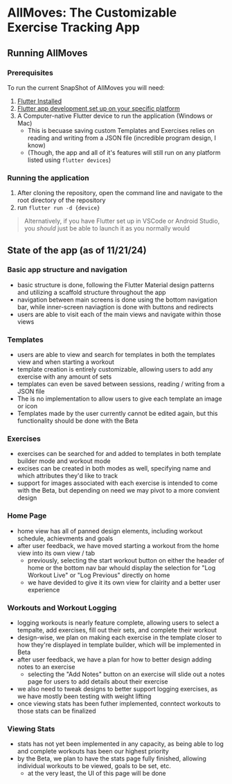 # AllMoves: The Customizable Exercise Tracking App

## Running AllMoves

### Prerequisites

To run the current SnapShot of AllMoves you will need:

1. [Flutter Installed](https://docs.flutter.dev/get-started/install)
2. [Flutter app development set up on your specific platform](https://docs.flutter.dev/get-started/install)
3. A Computer-native Flutter device to run the application (Windows or Mac)
   - This is becuase saving custom Templates and Exercises relies on reading and writing from a JSON file (incredible program design, I know)
   - (Though, the app and all of it's features will still run on any platform listed using `flutter devices`)

### Running the application

1. After cloning the repository, open the command line and navigate to the root directory of the repository
2. run `flutter run -d {device}`

> Alternatively, if you have Flutter set up in VSCode or Android Studio, you *should* just be able to launch it as you normally would

## State of the app (as of 11/21/24)

### Basic app structure and navigation

- basic structure is done, following the Flutter Material design patterns and utilizing a scaffold structure throughout the app
- navigation between main screens is done using the bottom navigation bar, while inner-screen naviagtion is done with buttons and redirects
- users are able to visit each of the main views and navigate within those views

### Templates

- users are able to view and search for templates in both the templates view and when starting a workout
- template creation is entirely customizable, allowing users to add any exercise with any amount of sets
- templates can even be saved between sessions, reading / writing from a JSON file
- The is no implementation to allow users to give each template an image or icon
- Templates made by the user currently cannot be edited again, but this functionality should be done with the Beta

### Exercises

- exercises can be searched for and added to templates in both template builder mode and workout mode
- excises can be created in both modes as well, specifying name and which attributes they'd like to track
- support for images associated with each exercise is intended to come with the Beta, but depending on need we may pivot to a more convient design

### Home Page

- home view has all of panned design elements, including workout schedule, achievments and goals
- after user feedback, we have moved starting a workout from the home view into its own view / tab
  - previously, selecting the start workout button on either the header of home or the bottom nav bar whould display the selection for "Log Workout Live" or "Log Previous" directly on home
  - we have devided to give it its own view for clairity and a better user experience

### Workouts and Workout Logging

- logging workouts is nearly feature complete, allowing users to select a tempalte, add exercises, fill out their sets, and complete their workout
- design-wise, we plan on making each exercise in the template closer to how they're displayed in template builder, which will be implemented in Beta
- after user feedback, we have a plan for how to better design adding notes to an exercise
  - selecting the "Add Notes" button on an exercise will slide out a notes page for users to add details about their exercise
- we also need to tweak designs to better support logging exercises, as we have mostly been testing with weight lifting
- once viewing stats has been futher implemented, conntect workouts to those stats can be finalized

### Viewing Stats

- stats has not yet been implemented in any capacity, as being able to log and complete workouts has been our highest priority
- by the Beta, we plan to have the stats page fully finished, allowing individual workouts to be viewed, goals to be set, etc.
  - at the very least, the UI of this page will be done
